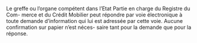 Le greffe ou l’organe compétent dans l’Etat Partie en charge du Registre du Com-
merce et du Crédit Mobilier peut répondre par voie électronique à toute demande
d’information qui lui est adressée par cette voie. Aucune confirmation sur papier n’est néces-
saire tant pour la demande que pour la réponse.
